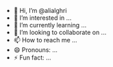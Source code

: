 - 👋 Hi, I’m @alialghri
- 👀 I’m interested in ...
- 🌱 I’m currently learning ...
- 💞️ I’m looking to collaborate on ...
- 📫 How to reach me ...
- 😄 Pronouns: ...
- ⚡ Fun fact: ...

<!---
alialghri/alialghri is a ✨ special ✨ repository because its `README.md` (this file) appears on your GitHub profile.
You can click the Preview link to take a look at your changes.
--->
